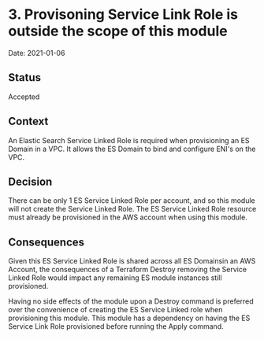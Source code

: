 # 3. Provisoning Service Link Role is outside the scope of this module

Date: 2021-01-06

## Status

Accepted

## Context

An Elastic Search Service Linked Role is required when provisioning an ES Domain in a VPC. It allows the ES Domain to bind and configure ENI's on the VPC.

## Decision

There can be only 1 ES Service Linked Role per account, and so this module will not create the Service Linked Role. The ES Service Linked Role resource must already be provisioned in the AWS account when using this module.

## Consequences

Given this ES Service Linked Role is shared across all ES Domainsin an AWS Account, the consequences of a Terraform Destroy removing the Service Linked Role would impact any remaining ES module instances still provisioned.

Having no side effects of the module upon a Destroy command is preferred over the convenience of creating the ES Service Linked role when provisioning this module. This module has a dependency on having the ES Service Link Role provisioned before running the Apply command.


